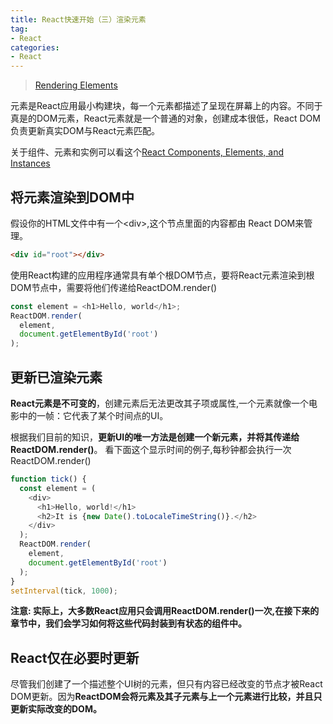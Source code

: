 ```yaml
---
title: React快速开始（三）渲染元素
tag:
- React
categories:
- React
---
```


>[Rendering Elements](https://facebook.github.io/react/docs/rendering-elements.html)

元素是React应用最小构建块，每一个元素都描述了呈现在屏幕上的内容。不同于真是的DOM元素，React元素就是一个普通的对象，创建成本很低，React DOM负责更新真实DOM与React元素匹配。

关于组件、元素和实例可以看这个[React Components, Elements, and Instances](https://facebook.github.io/react/blog/2015/12/18/react-components-elements-and-instances.html)

<!-- more -->

## 将元素渲染到DOM中
假设你的HTML文件中有一个&lt;div&gt;,这个节点里面的内容都由 React DOM来管理。
```html
<div id="root"></div>
```

使用React构建的应用程序通常具有单个根DOM节点，要将React元素渲染到根DOM节点中，需要将他们传递给ReactDOM.render()
```javascript
const element = <h1>Hello, world</h1>;
ReactDOM.render(
  element,
  document.getElementById('root')
);
```

## 更新已渲染元素
**React元素是不可变的**，创建元素后无法更改其子项或属性,一个元素就像一个电影中的一帧：它代表了某个时间点的UI。

根据我们目前的知识，**更新UI的唯一方法是创建一个新元素，并将其传递给ReactDOM.render()**。
看下面这个显示时间的例子,每秒钟都会执行一次ReactDOM.render() 

```javascript
function tick() {
  const element = (
    <div>
      <h1>Hello, world!</h1>
      <h2>It is {new Date().toLocaleTimeString()}.</h2>
    </div>
  );
  ReactDOM.render(
    element,
    document.getElementById('root')
  );
}
setInterval(tick, 1000);
```

**注意: 实际上，大多数React应用只会调用ReactDOM.render()一次,在接下来的章节中，我们会学习如何将这些代码封装到有状态的组件中。**

## React仅在必要时更新
尽管我们创建了一个描述整个UI树的元素，但只有内容已经改变的节点才被React DOM更新。因为**ReactDOM会将元素及其子元素与上一个元素进行比较，并且只更新实际改变的DOM。**




